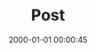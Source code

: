---
layout: post
title:  "Post"
date:   2000-01-01 00:00:45
categories: jekyll update
excerpt: Post
---